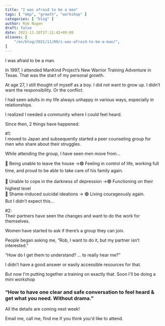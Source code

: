 ```yaml
---
title: "I was afraid to be a man"
tags: [ "mkp", "growth", "workshop" ]
categories: [ "blog" ]
author: Rob Nugen
draft: false
date: 2021-11-10T17:12:42+09:00
aliases: [
    "/en/blog/2021/11/09/i-was-afraid-to-be-a-man/",
]
---
```


I was afraid to be a man.  

In 1997, I attended ManKind Project’s New Warrior Training Adventure in Texas.  That was the start of my personal growth.  

At age 27, I still thought of myself as a boy. I did not want to grow up.  I didn’t want the responsibility.  Or the conflict.

I had seen adults in my life always unhappy in various ways, especially in relationships.

I realized I needed a community where I could feel heard.

Since then, 2 things have happened:

#1:
<br>I moved to Japan and subsequently started a peer counseling group for men who share about their struggles.

While attending the group, I have seen men move from...

🔻 Being unable to leave the house →🟢 Feeling in control of life, working full time, and proud to be able to take care of his family again.   
<br>🔻 Unable to cope in the darkness of depression →🟢 Functioning on their highest level
<br>🔻 Shame-induced suicidal ideations → 🟢 Living courageously again.  
But I didn’t expect this...  

#2:
<br>Their partners have seen the changes and want to do the work for themselves.  

Women have started to ask if there’s a group they can join.

People began asking me, “Rob, I want to do it, but my partner isn’t interested.”  

“How do I get them to understand?   … to really hear me?”

I didn’t have a good answer or easily accessible resources for that.

But now I'm putting together a training on exactly that. Soon I'll be
doing a mini workshop

###  “How to have one clear and safe conversation to feel heard & get what you need. Without drama.”

All the details are coming next week!

Email me, call me, find me if you think you'd like to attend.
